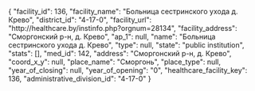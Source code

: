 {
    "facility_id": 136,
    "facility_name": "Больница сестринского ухода д. Крево",
    "district_id": "4-17-0",
    "facility_url": "http:\/\/healthcare.by\/instinfo.php?orgnum=28134",
    "facility_address": "Сморгонский р-н, д. Крево",
    "ap_1": null,
    "name": "Больница сестринского ухода д. Крево",
    "type": null,
    "state": "public institution",
    "stats": [],
    "med_id": 142,
    "address": "Сморгонский р-н, д. Крево",
    "coord_x_y": null,
    "place_name": "Сморгонь",
    "place_type": null,
    "year_of_closing": null,
    "year_of_opening": "0",
    "healthcare_facility_key": 136,
    "administrative_division_id": "4-17-0"
}